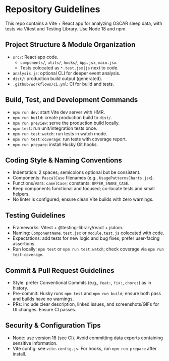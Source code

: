 # Repository Guidelines

This repo contains a Vite + React app for analyzing OSCAR sleep data, with tests via Vitest and Testing Library. Use Node 18 and npm.

## Project Structure & Module Organization
- `src/`: React app code.
  - `components/`, `utils/`, `hooks/`, `App.jsx`, `main.jsx`.
  - Tests colocated as `*.test.jsx|js` next to code.
- `analysis.js`: optional CLI for deeper event analysis.
- `dist/`: production build output (generated).
- `.github/workflows/ci.yml`: CI for build and tests.

## Build, Test, and Development Commands
- `npm run dev`: start Vite dev server with HMR.
- `npm run build`: create production build to `dist/`.
- `npm run preview`: serve the production build locally.
- `npm test`: run unit/integration tests once.
- `npm run test:watch`: run tests in watch mode.
- `npm run test:coverage`: run tests with coverage report.
- `npm run prepare`: install Husky Git hooks.

## Coding Style & Naming Conventions
- Indentation: 2 spaces; semicolons optional but be consistent.
- Components: `PascalCase` filenames (e.g., `UsagePatternsCharts.jsx`).
- Functions/vars: `camelCase`; constants: `UPPER_SNAKE_CASE`.
- Keep components functional and focused; co-locate tests and small helpers.
- No linter is configured; ensure clean Vite builds with zero warnings.

## Testing Guidelines
- Frameworks: Vitest + @testing-library/react + jsdom.
- Naming: `ComponentName.test.jsx` or `module.test.js` colocated with code.
- Expectations: add tests for new logic and bug fixes; prefer user-facing assertions.
- Run locally: `npm test` or `npm run test:watch`; check coverage via `npm run test:coverage`.

## Commit & Pull Request Guidelines
- Style: prefer Conventional Commits (e.g., `feat:`, `fix:`, `chore:`) as in history.
- Pre-commit: Husky runs `npm test` and `npm run build`; ensure both pass and builds have no warnings.
- PRs: include clear description, linked issues, and screenshots/GIFs for UI changes. Ensure CI passes.

## Security & Configuration Tips
- Node: use version 18 (see CI). Avoid committing data exports containing sensitive information.
- Vite config: see `vite.config.js`. For hooks, run `npm run prepare` after install.

